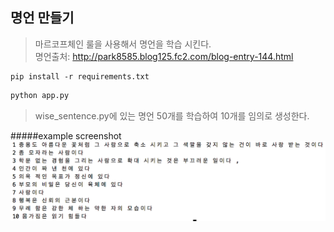 ## 명언 만들기
> 마르코프체인 룰을 사용해서 명언을 학습 시킨다.<br>
> 명언출처: http://park8585.blog125.fc2.com/blog-entry-144.html

```
pip install -r requirements.txt
```

```python
python app.py
```
> wise_sentence.py에 있는 명언 50개를 학습하여 10개를 임의로 생성한다.

#####example screenshot
![composite_message](/images/example.png)